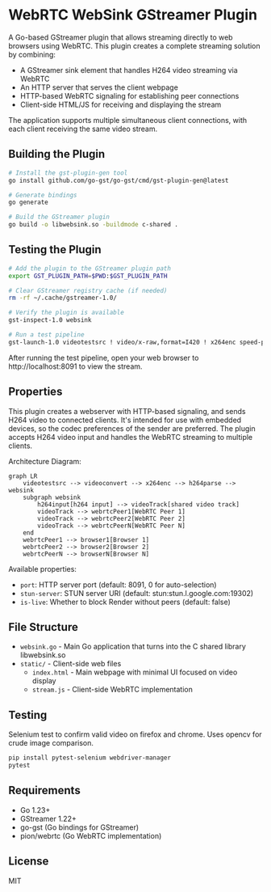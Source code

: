 # WebRTC WebSink GStreamer Plugin

A Go-based GStreamer plugin that allows streaming directly to web browsers using WebRTC. This plugin creates a complete streaming solution by combining:

- A GStreamer sink element that handles H264 video streaming via WebRTC
- An HTTP server that serves the client webpage
- HTTP-based WebRTC signaling for establishing peer connections
- Client-side HTML/JS for receiving and displaying the stream

The application supports multiple simultaneous client connections, with each client receiving the same video stream.

## Building the Plugin

```bash
# Install the gst-plugin-gen tool
go install github.com/go-gst/go-gst/cmd/gst-plugin-gen@latest

# Generate bindings
go generate

# Build the GStreamer plugin
go build -o libwebsink.so -buildmode c-shared .
```

## Testing the Plugin

```bash
# Add the plugin to the GStreamer plugin path
export GST_PLUGIN_PATH=$PWD:$GST_PLUGIN_PATH

# Clear GStreamer registry cache (if needed)
rm -rf ~/.cache/gstreamer-1.0/

# Verify the plugin is available
gst-inspect-1.0 websink

# Run a test pipeline
gst-launch-1.0 videotestsrc ! video/x-raw,format=I420 ! x264enc speed-preset=ultrafast tune=zerolatency key-int-max=20 ! video/x-h264,stream-format=byte-stream ! websink
```

After running the test pipeline, open your web browser to http://localhost:8091 to view the stream.

## Properties

This plugin creates a webserver with HTTP-based signaling, and sends H264 video to connected clients. It's intended for use with embedded devices, so the codec preferences of the sender are preferred. The plugin accepts H264 video input and handles the WebRTC streaming to multiple clients.

Architecture Diagram:

```mermaid
graph LR
    videotestsrc --> videoconvert --> x264enc --> h264parse --> websink
    subgraph websink
        h264input[h264 input] --> videoTrack[shared video track]
        videoTrack --> webrtcPeer1[WebRTC Peer 1]
        videoTrack --> webrtcPeer2[WebRTC Peer 2]
        videoTrack --> webrtcPeerN[WebRTC Peer N]
    end
    webrtcPeer1 --> browser1[Browser 1]
    webrtcPeer2 --> browser2[Browser 2]
    webrtcPeerN --> browserN[Browser N]
```

Available properties:

- `port`: HTTP server port (default: 8091, 0 for auto-selection)
- `stun-server`: STUN server URI (default: stun:stun.l.google.com:19302)
- `is-live`: Whether to block Render without peers (default: false)

## File Structure

- `websink.go` - Main Go application that turns into the C shared library libwebsink.so
- `static/` - Client-side web files
  - `index.html` - Main webpage with minimal UI focused on video display
  - `stream.js` - Client-side WebRTC implementation

## Testing

Selenium test to confirm valid video on firefox and chrome. Uses opencv for crude image comparison.

```bash
pip install pytest-selenium webdriver-manager
pytest
```

## Requirements

- Go 1.23+
- GStreamer 1.22+
- go-gst (Go bindings for GStreamer)
- pion/webrtc (Go WebRTC implementation)

## License

MIT